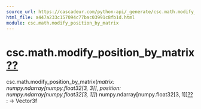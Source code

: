 ```yaml
---
source_url: https://cascadeur.com/python-api/_generate/csc.math.modify_position_by_matrix.html
html_file: a447a233c157094c77bac03991c8fb1d.html
module: csc.math.modify_position_by_matrix
---
```


# csc.math.modify\_position\_by\_matrix[??](#csc-math-modify-position-by-matrix "Permalink to this heading")

csc.math.modify\_position\_by\_matrix(*matrix: numpy.ndarray[numpy.float32[3, 3]]*, *position: numpy.ndarray[numpy.float32[3, 1]]*)  numpy.ndarray[numpy.float32[3, 1]][??](#csc.math.modify_position_by_matrix "Permalink to this definition")
:   -> Vector3f